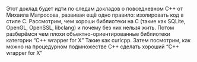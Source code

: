 Этот доклад будет идти по следам докладов о повседневном C++ от Михаила Матросова, развивая ещё одно правило: 
изолировать код в стиле C. Рассмотрим, чем хороши библиотеки на C (такие как SQLite, OpenGL, OpenSSL, libclang) 
и почему без них нельзя жить. Потом разберёмся чем плохи объектно-ориентированные библиотеки категории “C++ 
wrapper for X” Такие как curlcpp. Затем посмотрим, как можно на процедурном подмножестве C++ сделать хороший 
“C++ wrapper for X”
